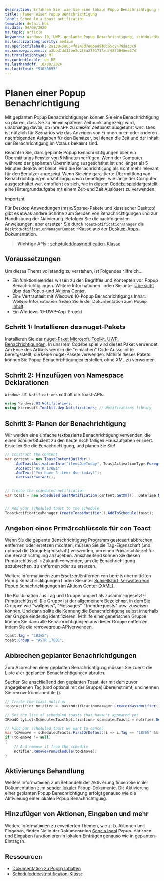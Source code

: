 ```yaml
---
description: Erfahren Sie, wie Sie eine lokale Popup Benachrichtigung so planen, dass Sie zu einem späteren Zeitpunkt angezeigt wird.
title: Planen einer Popup Benachrichtigung
label: Schedule a toast notification
template: detail.hbs
ms.date: 04/09/2020
ms.topic: article
keywords: Windows 10, UWP, geplante Popup Benachrichtigung, scheduledtoastnotification, Vorgehensweise, Schnellstart, erste Schritte, Codebeispiel, Exemplarische Vorgehensweise
ms.localizationpriority: medium
ms.openlocfilehash: 2a138458634f0246d7e6bed9d6d65c2479dac3c9
ms.sourcegitcommit: a3bbd3dd13be5d2f8a2793717adf4276840ee17d
ms.translationtype: MT
ms.contentlocale: de-DE
ms.lasthandoff: 10/30/2020
ms.locfileid: "93030693"
---
```

# <a name="schedule-a-toast-notification"></a>Planen einer Popup Benachrichtigung

Mit geplanten Popup Benachrichtigungen können Sie eine Benachrichtigung so planen, dass Sie zu einem späteren Zeitpunkt angezeigt wird, unabhängig davon, ob Ihre APP zu diesem Zeitpunkt ausgeführt wird. Dies ist nützlich für Szenarios wie das Anzeigen von Erinnerungen oder anderen nachfolgenden Aufgaben für den Benutzer, bei denen die Zeit und der Inhalt der Benachrichtigung im Voraus bekannt sind.

Beachten Sie, dass geplante Popup Benachrichtigungen über ein Übermittlungs Fenster von 5 Minuten verfügen. Wenn der Computer während der geplanten Übermittlung ausgeschaltet ist und länger als 5 Minuten deaktiviert bleibt, wird die Benachrichtigung als nicht mehr relevant für den Benutzer angezeigt. Wenn Sie eine garantierte Übermittlung von Benachrichtigungen unabhängig davon benötigen, wie lange der Computer ausgeschaltet war, empfiehlt es sich, wie in [diesem Codebeispiel](https://github.com/WindowsNotifications/quickstart-snoozable-toasts-even-if-computer-is-off)dargestellt eine Hintergrundaufgabe mit einem Zeit-und Zeit Auslösers zu verwenden.

> [!IMPORTANT]
> Für Desktop Anwendungen (msix/Sparse-Pakete und klassischer Desktop) gibt es etwas andere Schritte zum Senden von Benachrichtigungen und zur Handhabung der Aktivierung. Befolgen Sie die nachfolgenden Anweisungen, aber ersetzen Sie durch `ToastNotificationManager` die `DesktopNotificationManagerCompat` -Klasse aus der [Desktop-Apps-](toast-desktop-apps.md) Dokumentation.

> **Wichtige APIs** : [scheduleddeastnotification-Klasse](/uwp/api/Windows.UI.Notifications.ScheduledToastNotification)


## <a name="prerequisites"></a>Voraussetzungen

Um dieses Thema vollständig zu verstehen, ist Folgendes hilfreich...

* Ein funktionierendes wissen zu den Begriffen und Konzepten von Popup Benachrichtigungen. Weitere Informationen finden Sie unter [Übersicht über das Popup-und Aktions Center](/archive/blogs/tiles_and_toasts/toast-notification-and-action-center-overview-for-windows-10).
* Eine Vertrautheit mit Windows 10-Popup Benachrichtigungs Inhalt. Weitere Informationen finden Sie in der Dokumentation zum Popup [Inhalt](adaptive-interactive-toasts.md).
* Ein Windows 10-UWP-App-Projekt


## <a name="step-1-install-nuget-package"></a>Schritt 1: Installieren des nuget-Pakets

Installieren Sie das [nuget-Paket Microsoft. Toolkit. UWP. Benachrichtigungen](https://www.nuget.org/packages/Microsoft.Toolkit.Uwp.Notifications/). In unserem Codebeispiel wird dieses Paket verwendet. Am Ende des Artikels werden die "einfachen" Code Ausschnitte bereitgestellt, die keine nuget-Pakete verwenden. Mithilfe dieses Pakets können Sie Popup Benachrichtigungen erstellen, ohne XML zu verwenden.


## <a name="step-2-add-namespace-declarations"></a>Schritt 2: Hinzufügen von Namespace Deklarationen

`Windows.UI.Notifications` enthält die Toast-APIs.

```csharp
using Windows.UI.Notifications;
using Microsoft.Toolkit.Uwp.Notifications; // Notifications library
```


## <a name="step-3-schedule-the-notification"></a>Schritt 3: Planen der Benachrichtigung

Wir werden eine einfache textbasierte Benachrichtigung verwenden, die einen Schüler/Student zu den heute noch fälligen Hausaufgaben erinnert. Erstellen Sie die Benachrichtigung, und planen Sie Sie!

```csharp
// Construct the content
var content = new ToastContentBuilder()
    .AddToastActivationInfo("itemsDueToday", ToastActivationType.Foreground)
    .AddText("ASTR 170B1")
    .AddText("You have 3 items due today!");
    .GetToastContent();

    
// Create the scheduled notification
var toast = new ScheduledToastNotification(content.GetXml(), DateTime.Now.AddSeconds(5));


// Add your scheduled toast to the schedule
ToastNotificationManager.CreateToastNotifier().AddToSchedule(toast);
```


## <a name="provide-a-primary-key-for-your-toast"></a>Angeben eines Primärschlüssels für den Toast

Wenn Sie die geplante Benachrichtigung Programm gesteuert abbrechen, entfernen oder ersetzen möchten, müssen Sie die Tag-Eigenschaft (und optional die Group-Eigenschaft) verwenden, um einen Primärschlüssel für die Benachrichtigung anzugeben. Anschließend können Sie diesen Primärschlüssel in Zukunft verwenden, um die Benachrichtigung abzubrechen, zu entfernen oder zu ersetzen.

Weitere Informationen zum Ersetzen/Entfernen von bereits übermittelten Popup Benachrichtigungen finden Sie unter [Schnellstart: Verwalten von Popup Benachrichtigungen im Aktions Center (XAML)](/previous-versions/windows/apps/dn631260(v=win.10)).

Die Kombination aus Tag und Gruppe fungiert als zusammengesetzter Primärschlüssel. Die Gruppe ist der allgemeinere Bezeichner, in dem Sie Gruppen wie "wallposts", "Messages", "friendrequests" usw. zuweisen können. Und dann sollte die Kennung die Benachrichtigung selbst innerhalb der Gruppe eindeutig identifizieren. Mithilfe einer generischen Gruppe können Sie dann alle Benachrichtigungen aus dieser Gruppe entfernen, indem Sie die [removegroup-API](/uwp/api/Windows.UI.Notifications.ToastNotificationHistory#Windows_UI_Notifications_ToastNotificationHistory_RemoveGroup_System_String_)verwenden.

```csharp
toast.Tag = "18365";
toast.Group = "ASTR 170B1";
```


## <a name="cancel-scheduled-notifications"></a>Abbrechen geplanter Benachrichtigungen

Zum Abbrechen einer geplanten Benachrichtigung müssen Sie zuerst die Liste aller geplanten Benachrichtigungen abrufen.

Suchen Sie anschließend den geplanten Toast, der mit dem zuvor angegebenen Tag (und optional mit der Gruppe) übereinstimmt, und nennen Sie removefromschedule ().

```csharp
// Create the toast notifier
ToastNotifier notifier = ToastNotificationManager.CreateToastNotifier();

// Get the list of scheduled toasts that haven't appeared yet
IReadOnlyList<ScheduledToastNotification> scheduledToasts = notifier.GetScheduledToastNotifications();

// Find our scheduled toast we want to cancel
var toRemove = scheduledToasts.FirstOrDefault(i => i.Tag == "18365" && i.Group == "ASTR 170B1");
if (toRemove != null)
{
    // And remove it from the schedule
    notifier.RemoveFromSchedule(toRemove);
}
```


## <a name="activation-handling"></a>Aktivierungs Behandlung

Weitere Informationen zum Behandeln der Aktivierung finden Sie in der Dokumentation zum [senden lokaler](send-local-toast.md) Popup-Dokumente. Die Aktivierung einer geplanten Popup Benachrichtigung erfolgt genauso wie die Aktivierung einer lokalen Popup Benachrichtigung.


## <a name="adding-actions-inputs-and-more"></a>Hinzufügen von Aktionen, Eingaben und mehr

Weitere Informationen zu erweiterten Themen, wie z. b. Aktionen und Eingaben, finden Sie in der Dokumentation [Send a local](send-local-toast.md) Popup. Aktionen und Eingaben funktionieren in lokalen-Einträgen genauso wie in geplanten-Einträgen.


## <a name="resources"></a>Ressourcen

* [Dokumentation zu Popup Inhalten](adaptive-interactive-toasts.md)
* [Scheduleddeastnotification-Klasse](/uwp/api/Windows.UI.Notifications.ScheduledToastNotification)
